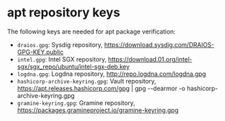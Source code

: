 # apt repository keys

The following keys are needed for apt package verification:

* `draios.gpg`: Sysdig repository, https://download.sysdig.com/DRAIOS-GPG-KEY.public
* `intel.gpg`: Intel SGX repository, https://download.01.org/intel-sgx/sgx_repo/ubuntu/intel-sgx-deb.key
* `logdna.gpg`: Logdna repository, http://repo.logdna.com/logdna.gpg
* `hashicorp-archive-keyring.gpg`: Vault repository, https://apt.releases.hashicorp.com/gpg | gpg --dearmor -o hashicorp-archive-keyring.gpg
* `gramine-keyring.gpg`: Gramine repository, https://packages.gramineproject.io/gramine-keyring.gpg
